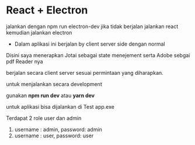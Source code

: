 # React + Electron

jalankan dengan npm run electron-dev
jika tidak berjalan jalankan react kemudian jalankan electron

- Dalam aplikasi ini berjalan by client server side dengan normal

Disini saya menerapkan Jotai sebagai state menejement serta Adobe sebgai pdf Reader nya

berjalan secara client server sesuai permintaan yang diharapkan.

untuk menjalankan secara development

gunakan <b>npm run dev</b> atau <b>yarn dev</b>

untuk aplikasi bisa dijalankan di Test app.exe

Terdapat 2 role user dan admin

1. username : admin, password: admin
2. username : user, password: user


